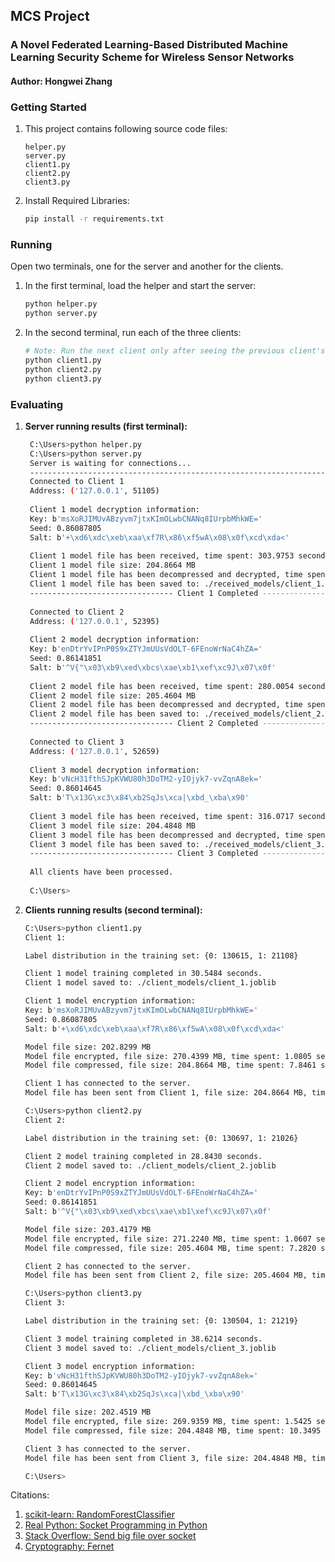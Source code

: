 ## MCS Project
### A Novel Federated Learning-Based Distributed Machine Learning Security Scheme for Wireless Sensor Networks
#### Author: Hongwei Zhang

### Getting Started
1. This project contains following source code files:
    ```
    helper.py
    server.py
    client1.py
    client2.py
    client3.py
    ```
2. Install Required Libraries:
    ```bash
   pip install -r requirements.txt
   ```

### Running

Open two terminals, one for the server and another for the clients.
 1. In the first terminal, load the helper and start the server:
    ```bash
    python helper.py
    python server.py
    ```
 2. In the second terminal, run each of the three clients:
    ```bash
    # Note: Run the next client only after seeing the previous client's task completed in the server terminal.
    python client1.py
    python client2.py
    python client3.py
    ```


### Evaluating

1. **Server running results (first terminal):**
   ```bash
    C:\Users>python helper.py
    C:\Users>python server.py
    Server is waiting for connections...
    -------------------------------------------------------------------------------------
    Connected to Client 1
    Address: ('127.0.0.1', 51105)
    
    Client 1 model decryption information:
    Key: b'msXoRJIMUvABzyvm7jtxKImOLwbCNANq8IUrpbMhkWE='
    Seed: 0.86087805
    Salt: b'+\xd6\xdc\xeb\xaa\xf7R\x86\xf5wA\x08\x0f\xcd\xda<'
    
    Client 1 model file has been received, time spent: 303.9753 second
    Client 1 model file size: 204.8664 MB
    Client 1 model file has been decompressed and decrypted, time spent: 2.4281 seconds
    Client 1 model file has been saved to: ./received_models/client_1.joblib
    -------------------------------- Client 1 Completed --------------------------------
    
    Connected to Client 2
    Address: ('127.0.0.1', 52395)
    
    Client 2 model decryption information:
    Key: b'enDtrYvIPnP0S9xZTYJmUUsVdOLT-6FEnoWrNaC4hZA='
    Seed: 0.86141851
    Salt: b'^V{"\x03\xb9\xed\xbcs\xae\xb1\xef\xc9J\x07\x0f'
    
    Client 2 model file has been received, time spent: 280.0054 second
    Client 2 model file size: 205.4604 MB
    Client 2 model file has been decompressed and decrypted, time spent: 2.4964 seconds
    Client 2 model file has been saved to: ./received_models/client_2.joblib
    -------------------------------- Client 2 Completed --------------------------------
    
    Connected to Client 3
    Address: ('127.0.0.1', 52659)
    
    Client 3 model decryption information:
    Key: b'vNcH31fthSJpKVWU80h3DoTM2-yIOjyk7-vvZqnA8ek='
    Seed: 0.86014645
    Salt: b'T\x13G\xc3\x84\xb2SqJs\xca|\xbd_\xba\x90'
    
    Client 3 model file has been received, time spent: 316.0717 second
    Client 3 model file size: 204.4848 MB
    Client 3 model file has been decompressed and decrypted, time spent: 2.7052 seconds
    Client 3 model file has been saved to: ./received_models/client_3.joblib
    -------------------------------- Client 3 Completed --------------------------------
    
    All clients have been processed.
    
    C:\Users>
   ```
2. **Clients running results (second terminal):**
    ```bash
    C:\Users>python client1.py
    Client 1:
    
    Label distribution in the training set: {0: 130615, 1: 21108}
    
    Client 1 model training completed in 30.5484 seconds.
    Client 1 model saved to: ./client_models/client_1.joblib
    
    Client 1 model encryption information:
    Key: b'msXoRJIMUvABzyvm7jtxKImOLwbCNANq8IUrpbMhkWE='
    Seed: 0.86087805
    Salt: b'+\xd6\xdc\xeb\xaa\xf7R\x86\xf5wA\x08\x0f\xcd\xda<'
    
    Model file size: 202.8299 MB
    Model file encrypted, file size: 270.4399 MB, time spent: 1.0805 seconds
    Model file compressed, file size: 204.8664 MB, time spent: 7.8461 seconds
    
    Client 1 has connected to the server.
    Model file has been sent from Client 1, file size: 204.8664 MB, time spent: 0.0234 seconds
    
    C:\Users>python client2.py
    Client 2:
    
    Label distribution in the training set: {0: 130697, 1: 21026}
    
    Client 2 model training completed in 28.8430 seconds.
    Client 2 model saved to: ./client_models/client_2.joblib
    
    Client 2 model encryption information:
    Key: b'enDtrYvIPnP0S9xZTYJmUUsVdOLT-6FEnoWrNaC4hZA='
    Seed: 0.86141851
    Salt: b'^V{"\x03\xb9\xed\xbcs\xae\xb1\xef\xc9J\x07\x0f'
    
    Model file size: 203.4179 MB
    Model file encrypted, file size: 271.2240 MB, time spent: 1.0607 seconds
    Model file compressed, file size: 205.4604 MB, time spent: 7.2820 seconds
    
    Client 2 has connected to the server.
    Model file has been sent from Client 2, file size: 205.4604 MB, time spent: 0.0151 seconds
    
    C:\Users>python client3.py
    Client 3:
    
    Label distribution in the training set: {0: 130504, 1: 21219}
    
    Client 3 model training completed in 38.6214 seconds.
    Client 3 model saved to: ./client_models/client_3.joblib
    
    Client 3 model encryption information:
    Key: b'vNcH31fthSJpKVWU80h3DoTM2-yIOjyk7-vvZqnA8ek='
    Seed: 0.86014645
    Salt: b'T\x13G\xc3\x84\xb2SqJs\xca|\xbd_\xba\x90'
    
    Model file size: 202.4519 MB
    Model file encrypted, file size: 269.9359 MB, time spent: 1.5425 seconds
    Model file compressed, file size: 204.4848 MB, time spent: 10.3495 seconds
    
    Client 3 has connected to the server.
    Model file has been sent from Client 3, file size: 204.4848 MB, time spent: 0.0170 seconds
    
    C:\Users>
    ```



Citations:   
1. [scikit-learn: RandomForestClassifier](https://scikit-learn.org/stable/modules/generated/sklearn.ensemble.RandomForestClassifier.html)
2. [Real Python: Socket Programming in Python](https://realpython.com/python-sockets/)
3. [Stack Overflow: Send big file over socket](https://stackoverflow.com/questions/56194446/send-big-file-over-socket)
4. [Cryptography: Fernet](https://cryptography.io/en/latest/fernet/)